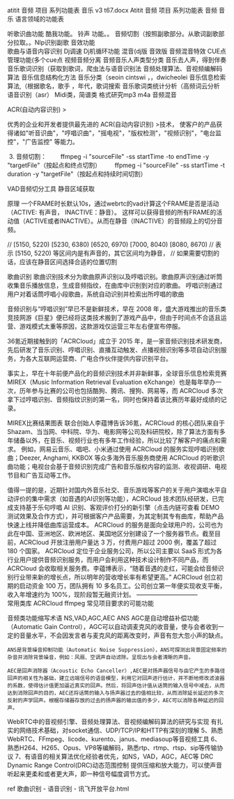 atitit 音频 项目 系列功能表 音乐 v3 t67.docx
Atitit 音频 项目 系列功能表
音频 音乐 语言领域的功能表

听歌识曲功能 酷我功能。
铃声 功能。。
音频切割（按照副歌部分。从歌词副歌部分拉取。。Nlp识别副歌
音效功能  
歌曲与语音内容识别
Dj调速
Dj机循环功能
混音(dj版  音效版
音频混音特效
CUE点管理功能(多个cue点
视频音频分离
音频音乐人声类型分类
音乐去人声，得到伴奏
音乐歌词识别（获取到歌词，爬虫法与语音识别法
音频处理算法、音视频编解码算法
音乐信息结构化方法
音乐分类（seoin cintswi ，，dwicheolei 
音乐信息检索算法,（根据歌名，歌手 ，年代，歌词搜索
音乐歌词类统计分析（高频词云分析
语音识别（asr）
Midi类，简谱类
格式研究mp3 m4a
音频混音



ACR(自动内容识别) >

优秀的企业和开发者提供最先进的 ACR(自动内容识别) >技术， 使客户的产品获得诸如"听音识曲"，"哼唱识曲"，"摇电视"，"版权检测"，"视频识别"，"电台监控"，"广告监控" 等能力。

 3. 音频切割：
　　ffmpeg -i "sourceFile" -ss startTime -to endTime -y "targetFile"（按起点和终点切割）
　　ffpmeg -i "sourceFile" -ss startTime -t duration -y "targetFile"（按起点和持续时间切割）

VAD音频切分工具    静音区域获取 

原理
一个FRAME时长默认10s，通过webrtc的vad计算这个FRAME是否是活动（ACTIVE: 有声音， INACTIVE：静音）。
这样可以获得音频的所有FRAME的活动值（ACTIVE或者INACTIVE）。从而在静音（INACTIVE）的音频段上的切分音频。

// [5150, 5220) [5230, 6380) [6520, 6970) [7000, 8040) [8080, 8670) // 表示 [5150, 5220) 等区间内是有声音的，其它区间均为静音， // 如果需要切割的话，应该在静音区间选择合适的位置切割


歌曲识别
歌曲识别技术分为歌曲原声识别以及哼唱识别。歌曲原声识别通过听筒收集音乐播放信息，生成音频指纹，在曲库中识别到对应的歌曲。 哼唱识别通过用户对着话筒哼唱小段歌曲，系统自动识别并检索出所哼唱的歌曲

音频识别与“哼唱识别”早已不是新鲜技术，早在 2008 年，盛大游戏推出的音乐类竞技网游《巨星》便已经将这类技术搬到了游戏产品中，但由于时间点不合适且运营、游戏模式太重等原因，这款游戏仅运营三年左右便宣布停服。

36氪近期接触到的「ACRCloud」成立于 2015 年，是一家音频识别技术研发商，先后研发了音乐识别、哼唱识别、直播互动触发、点播视频识别等多项自动识别服务，为各大互联网运营商、广电合作伙伴提供内容识别平台。

事实上，早在十年前便产品化的音频识别技术并非新鲜事，全球音乐信息检索竞赛 MIREX（Music Information Retrieval Evaluation eXchange）也是每年举办一次，历年参与比赛的公司也包括酷狗、腾讯、搜狗、网易等，而 ACRCloud 多次拿下过哼唱识别、音频指纹识别的第一名，同时也保持着该比赛历年最好成绩的记录。

MIREX比赛结果图表
联合创始人李蕴博告诉36氪，ACRCloud 的核心团队来自于 Shazam、当当网、中科院、华为、电影网等公司及科研院校，除了算法方面有多年储备以外，在音乐、视频行业也有多年工作经验，所以比较了解客户的痛点和需求。
例如，网易云音乐、唱吧、小米通过使用 ACRCloud 的服务实现哼唱识别歌曲；Deezer, Anghami, KKBOX 等众多海外音乐服务商使用 ACRCloud 的听歌识曲功能；电视台会基于音频识别完成广告和音乐版权内容的监测、收视调研、电视节目和广告互动等工作。

值得一提的是，近期针对国内外音乐社交、音乐游戏等客户的关于用户演唱水平自动评价的集中需求（如音遇的AI识别等功能），ACRCloud 技术团队经研发，已完成支持基于乐句哼唱 AI 识别、客观评价打分的新引擎（点击内链可查看 DEMO 测试效果及合作方式），并可根据客户产品需要，为其定制其专有曲库，帮助产品快速上线并降低曲库运营成本。
ACRCloud 的服务是面向全球用户的，公司也为此在中国、亚洲地区、欧洲地区、美国地区分别建设了一个服务器节点。截至目前，ACRCloud 开放注册用户量达 3 万，付费用户超过 2000 例，覆盖了超过 180 个国家。
ACRCloud 定位于企业服务公司，所以公司主要以 SaaS 形式为各行业用户提供音频识别服务，而用户会利用这种技术设计制作不同产品，而 ACRCloud 会收取相关服务费。李蕴博表示，“随着音遇的走红，可能会给音频识别行业带来新的增长点，所以明年的营收增长率有希望更高。”
ACRCloud 创立初期的启动资金 100 万，团队拥有 10 多名员工。公司创立第一年便实现收支平衡，收入年增速约为 100%，现阶段暂无融资计划。
——————————	
常用类库
ACRCloud   ffmpeg
常见项目要求的可能功能

音频类功能缩写术语 NS,VAD,AGC,AEC ANS
AGC是自动增益补偿功能（Automatic Gain Control），AGC可以自动调麦克风的收音量，使与会者收到一定的音量水平，不会因发言者与麦克风的距离改变时，声音有忽大忽小声的缺点。

    ANS是背景噪音抑制功能（Automatic Noise Suppression），ANS可探测出背景固定频率的杂音并消除背景噪音，例如：风扇、空调声自动滤除。呈现出与会者清晰的声音。

    AEC是回声消除器（Acoustic Echo Canceller）,AEC是对扬声器信号与由它产生的多路径回声的相关性为基础，建立远端信号的语音模型，利用它对回声进行估计，并不断地修改滤波器的系数，使得估计值更加逼近真实的回声。然后，将回声估计值从话筒的输入信号中减去，从而达到消除回声的目的，AEC还将话筒的输入与扬声器过去的值相比较，从而消除延长延迟的多次反射的声学回声。根椐存储器存放的过去的扬声器的输出值的多少，AEC可以消除各种延迟的回声。

WebRTC中的音视频引擎、音频处理算法、音视频编解码算法的研究与实现
有扎实的网络技术基础，对socket通信、UDP/TCP/IP和HTTP有深刻的理解
5、熟悉WebRTC、FFmpeg、licode、kurento、janus、mediasoup等音视频工具
6、熟悉H264、H265、Opus、VP8等编解码，熟悉rtp、rtmp、rtsp、sip等传输协议
7、有语音的相关算法优化经验者优先，如NS，VAD，AGC，AEC等
DRC Dynamic Range Control(DRC)动态范围控制
提供压缩和放大能力，可以使声音听起来更柔和或者更大声，即一种信号幅度调节方式。

 ref
歌曲识别 - 语音识别 - 讯飞开放平台.html

